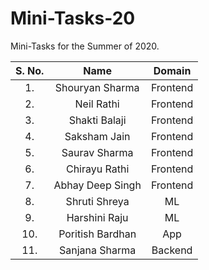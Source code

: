 # Mini-Tasks-20
Mini-Tasks for the Summer of 2020.

| S. No.| Name | Domain |
|:----:|:----:|:----:|
|1.| Shouryan Sharma | Frontend |
|2.| Neil Rathi | Frontend |
|3.| Shakti Balaji | Frontend |
|4.| Saksham Jain | Frontend |
|5.| Saurav Sharma | Frontend |
|6.| Chirayu Rathi | Frontend |
|7.| Abhay Deep Singh | Frontend |
|8.| Shruti Shreya | ML |
|9.| Harshini Raju | ML |
|10.| Poritish Bardhan | App |
|11.| Sanjana Sharma | Backend |


